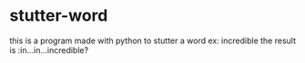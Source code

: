 # stutter-word

this is a program made with python to stutter a word ex: incredible
the result is :in...in...incredible?
